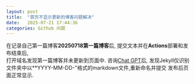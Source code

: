 ```yaml
---
layout: post
title:  "首页不显示更新的博客问题解决"
date:   2025-07-21 17:44:36
categories: Github 问题
---
```


  在记录自己第一篇博客**20250718第一篇博客**后, 提交文本并在**Actions**部署和发布结束后,  
  打开域名发现第一篇博客并未更新到页面中. 咨询[Chat GPT](https://chatgpt.com "Chat GPT")后, 发现Jekyll仅识别文件夹中以**YYYY-MM-DD-"格式的markdown文件,重新命名并提交
发布后页面正常显示.
